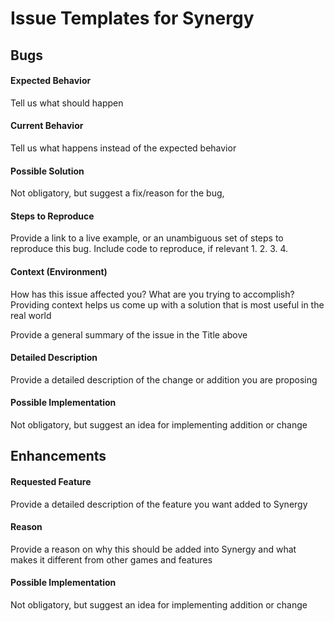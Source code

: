# Issue Templates for Synergy

## Bugs
#### Expected Behavior
Tell us what should happen

#### Current Behavior
Tell us what happens instead of the expected behavior

#### Possible Solution
Not obligatory, but suggest a fix/reason for the bug,

#### Steps to Reproduce
Provide a link to a live example, or an unambiguous set of steps to
reproduce this bug. Include code to reproduce, if relevant
1.
2.
3.
4.

#### Context (Environment)
How has this issue affected you? What are you trying to accomplish?
Providing context helps us come up with a solution that is most useful in the real world

Provide a general summary of the issue in the Title above

#### Detailed Description
Provide a detailed description of the change or addition you are proposing

#### Possible Implementation
Not obligatory, but suggest an idea for implementing addition or change

## Enhancements
#### Requested Feature
Provide a detailed description of the feature you want added to Synergy

#### Reason
Provide a reason on why this should be added into Synergy and what makes it different from other games and features

#### Possible Implementation
Not obligatory, but suggest an idea for implementing addition or change
